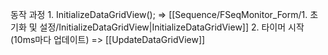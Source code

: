 동작 과정
	1. InitializeDataGridView();
		=> [[Sequence/FSeqMonitor_Form/1. 초기화 및 설정/InitializeDataGridView|InitializeDataGridView]]
	2. 타이머 시작(10ms마다 업데이트)
		=> [[UpdateDataGridView]]

